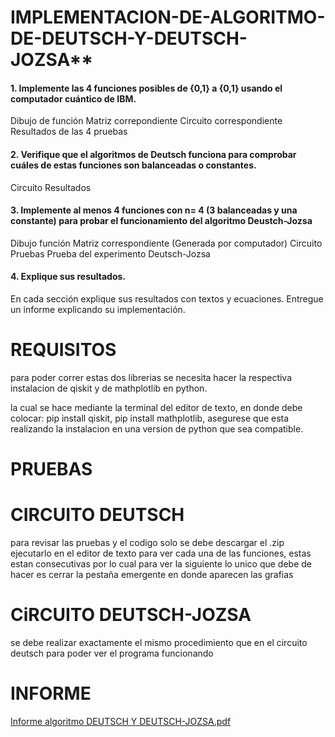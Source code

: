 # IMPLEMENTACION-DE-ALGORITMO-DE-DEUTSCH-Y-DEUTSCH-JOZSA**


#### 1. Implemente las 4 funciones posibles de {0,1} a {0,1} usando el computador cuántico de IBM.

Dibujo de función
Matriz correpondiente
Circuito correspondiente
Resultados de las 4 pruebas
#### 2. Verifique que el algoritmos de Deutsch funciona para comprobar cuáles de estas funciones son balanceadas o constantes.

Circuito
Resultados

#### 3. Implemente al menos 4 funciones con n= 4 (3 balanceadas y una constante) para probar el funcionamiento del algoritmo Deustch-Jozsa

Dibujo función
Matriz correspondiente (Generada por computador)
Circuito
Pruebas
Prueba del experimento Deutsch-Jozsa

#### 4. Explique sus resultados.

En cada sección explique sus resultados con textos y ecuaciones.
Entregue un informe explicando su implementación.





# REQUISITOS

para poder correr estas dos librerias se necesita hacer la respectiva instalacion de qiskit y de mathplotlib en python.

la cual se hace mediante la terminal del editor de texto, en donde debe colocar: pip install qiskit, pip install mathplotlib, asegurese que esta realizando la instalacion en una version de python que sea compatible.


# PRUEBAS

# CIRCUITO DEUTSCH

para revisar las pruebas y el codigo solo se debe descargar el .zip ejecutarlo en el editor de texto para ver cada una de las funciones, estas estan consecutivas por lo cual para ver la siguiente lo unico que debe de hacer es cerrar la pestaña emergente en donde aparecen las grafias

# CiRCUITO DEUTSCH-JOZSA

se debe realizar exactamente el mismo procedimiento que en el circuito deutsch para poder ver el  programa funcionando  

# INFORME

[Informe algoritmo DEUTSCH Y DEUTSCH-JOZSA.pdf](https://github.com/andresserrato2004/deutsch-jozsa/blob/eab672226d4487bd57b1358e6494780749f823e6/implementacion%20de%20algoritmo%20de%20deutsch%20y%20deutsch-jozsa.pdf)
